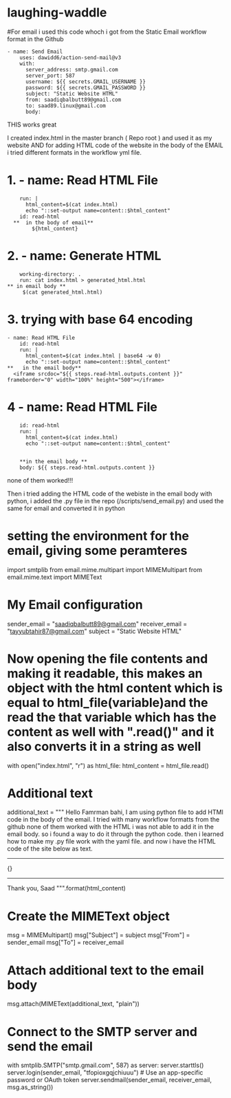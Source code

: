 # laughing-waddle

#For email i used this code whoch i got from the Static Email workflow format in the Github
  
    - name: Send Email
        uses: dawidd6/action-send-mail@v3
        with:
          server_address: smtp.gmail.com
          server_port: 587
          username: ${{ secrets.GMAIL_USERNAME }}
          password: ${{ secrets.GMAIL_PASSWORD }}
          subject: "Static Website HTML"
          from: saadiqbalbutt89@gmail.com
          to: saad89.linux@gmail.com
          body:

 THIS works great 



I created index.html in the master branch ( Repo root ) and used it as my website AND for 
adding HTML code of the website in the body of the EMAIL i tried different formats in the workflow yml file. 

  

#  1. - name: Read HTML File
        run: |
          html_content=$(cat index.html)
          echo "::set-output name=content::$html_content"
        id: read-html
      **  in the body of email**
            ${html_content}





# 2.    - name: Generate HTML
        working-directory: .
        run: cat index.html > generated_html.html
    ** in email body **
         $(cat generated_html.html)




# 3.   trying with base 64 encoding
    - name: Read HTML File
        id: read-html
        run: |
          html_content=$(cat index.html | base64 -w 0)
          echo "::set-output name=content::$html_content"
    **   in the email body**
      <iframe srcdoc="${{ steps.read-html.outputs.content }}" frameborder="0" width="100%" height="500"></iframe>


# 4  - name: Read HTML File
        id: read-html
        run: |
          html_content=$(cat index.html)
          echo "::set-output name=content::$html_content"


        **in the email body **
        body: ${{ steps.read-html.outputs.content }}

none of them worked!!!


Then i tried adding the HTML code of the webiste in the email body with python, i added the .py file in the repo (/scripts/send_email.py)
and used the same for email and converted it in python 


# setting the environment for the email, giving some peramteres
import smtplib 
from email.mime.multipart import MIMEMultipart 
from email.mime.text import MIMEText  



# My Email configuration 
sender_email = "saadiqbalbutt89@gmail.com"
receiver_email = "tayyubtahir87@gmail.com"
subject = "Static Website HTML"

# Now opening the file contents and making it readable, this makes an object with the html content which is equal to html_file(variable)and the read the that variable which has the content as well with ".read()" and it also converts it in a string as well
with open("index.html", "r") as html_file:
  html_content = html_file.read()

# Additional text
additional_text = """
Hello Famrman bahi, I am using python file to add HTMl code in the body of the email. I tried with many workflow formatts from the
github none of them worked with the HTML i was not able to add it in the email body.  so i found a way to do it through the python code.
then i learned how to make my .py file work with the yaml file. 
and now i have the HTML code of the site below as text.

---

{}

---

Thank you,
Saad
""".format(html_content)

# Create the MIMEText object
msg = MIMEMultipart()
msg["Subject"] = subject
msg["From"] = sender_email
msg["To"] = receiver_email

# Attach additional text to the email body
msg.attach(MIMEText(additional_text, "plain"))

# Connect to the SMTP server and send the email
with smtplib.SMTP("smtp.gmail.com", 587) as server:
    server.starttls()
    server.login(sender_email, "tfopioxgqjchiuuu")  # Use an app-specific password or OAuth token
    server.sendmail(sender_email, receiver_email, msg.as_string())
